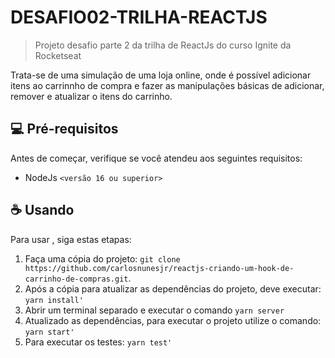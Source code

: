 # DESAFIO02-TRILHA-REACTJS

> Projeto desafio parte 2 da trilha de ReactJs do curso Ignite da Rocketseat

Trata-se de uma simulação de uma loja online, onde é possível adicionar itens ao carrinnho de compra e fazer as manipulações básicas de adicionar, remover e atualizar o itens do carrinho.

## 💻 Pré-requisitos

Antes de começar, verifique se você atendeu aos seguintes requisitos:

- NodeJs `<versão 16 ou superior>`

## ☕ Usando <reactjs-criando-um-hook-de-carrinho-de-compras>

Para usar <reactjs-criando-um-hook-de-carrinho-de-compras>, siga estas etapas:

1. Faça uma cópia do projeto: `git clone https://github.com/carlosnunesjr/reactjs-criando-um-hook-de-carrinho-de-compras.git`.
2. Após a cópia para atualizar as dependências do projeto, deve executar: `yarn install'`
3. Abrir um terminal separado e executar o comando `yarn server`
4. Atualizado as dependências, para executar o projeto utilize o comando: `yarn start'`
5. Para executar os testes: `yarn test'`

